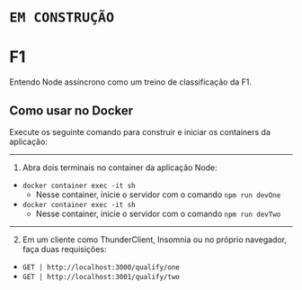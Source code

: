 # **``EM CONSTRUÇÃO``**

# F1
Entendo Node assíncrono como um treino de classificação da F1.

## Como usar no Docker
Execute os seguinte comando para construir e iniciar os containers da aplicação:

---
1. Abra dois terminais no container da aplicação Node:
- ``docker container exec -it sh``
  - Nesse container, inicie o servidor com o comando `npm run devOne`
- ``docker container exec -it sh``
  - Nesse container, inicie o servidor com o comando `npm run devTwo`

---
2. Em um cliente como ThunderClient, Insomnia ou no próprio navegador, faça duas requisições:
- `GET | http://localhost:3000/qualify/one`
- `GET | http://localhost:3001/qualify/two`
